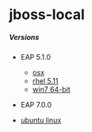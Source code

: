 # jboss-local

##### Versions
* EAP 5.1.0
  * [osx](docs/eap/5.1.0/osx/10.10.md)
  * [rhel 5.11](docs/eap/5.1.0/rhel/5.11.md)
  * [win7 64-bit](docs/eap/5.1.0/win7/x64.md)

* EAP 7.0.0
 * [ubuntu linux](/docs/eap/7.0.0/linux/ubuntu.md)
